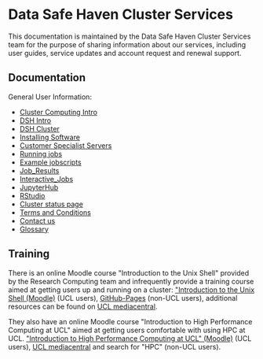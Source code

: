 # Data Safe Haven Cluster Services

This documentation is maintained by the Data Safe Haven Cluster Services team for the purpose of sharing information about our services, including user guides, service updates and account request and renewal support.

## Documentation

General User Information:

- [Cluster Computing Intro](Cluster_Computing.md)
- [DSH Intro](DSH_Intro.md)
- [DSH Cluster](DSH_Cluster.md)
- [Installing Software](Installing_Software.md)
- [Customer Specialist Servers](Customer_Specialist_Servers.md)
- [Running jobs](Running_jobs.md)
- [Example jobscripts](Example_Jobscripts.md)
- [Job_Results](Job_Results.md)
- [Interactive_Jobs](Interactive_Jobs.md)
- [JupyterHub](JupyterHub.md)
- [RStudio](RStudio.md)
- [Cluster status page](Cluster_status_page.md)
- [Terms and Conditions](Terms_and_Conditions.md)
- [Contact us](Contact_Us.md)
- [Glossary](Glossary.md)

## Training

There is an online Moodle course "Introduction to the Unix Shell" provided by the Research Computing team and
infrequently provide a training course aimed at getting users up and running on a cluster: ["Introduction to the Unix Shell (Moodle)](https://moodle.ucl.ac.uk/course/view.php?id=12953) (UCL users), [GitHub-Pages](http://rits.github-pages.ucl.ac.uk/intro-unix-shell/index.html) (non-UCL users), additional resources can be found on [UCL mediacentral](https://mediacentral.ucl.ac.uk).

They also have an online Moodle course "Introduction to High Performance Computing at UCL" aimed at 
getting users comfortable with using HPC at UCL. ["Introduction to High Performance Computing at UCL" (Moodle)](https://moodle.ucl.ac.uk/course/view.php?id=33216) 
(UCL users), [UCL mediacentral](https://mediacentral.ucl.ac.uk) and search for "HPC" (non-UCL users). 



